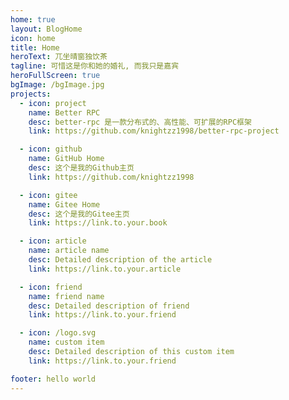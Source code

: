 ```yaml
---
home: true
layout: BlogHome
icon: home
title: Home
heroText: 兀坐晴窗独饮茶
tagline: 可惜这是你和她的婚礼, 而我只是嘉宾
heroFullScreen: true
bgImage: /bgImage.jpg
projects:
  - icon: project
    name: Better RPC
    desc: better-rpc 是一款分布式的、高性能、可扩展的RPC框架
    link: https://github.com/knightzz1998/better-rpc-project

  - icon: github
    name: GitHub Home
    desc: 这个是我的Github主页
    link: https://github.com/knightzz1998

  - icon: gitee
    name: Gitee Home
    desc: 这个是我的Gitee主页
    link: https://link.to.your.book

  - icon: article
    name: article name
    desc: Detailed description of the article
    link: https://link.to.your.article

  - icon: friend
    name: friend name
    desc: Detailed description of friend
    link: https://link.to.your.friend

  - icon: /logo.svg
    name: custom item
    desc: Detailed description of this custom item
    link: https://link.to.your.friend

footer: hello world
---
```

